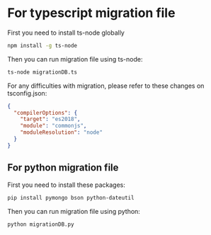 # For typescript migration file

First you need to install ts-node globally

```bash
npm install -g ts-node
```

Then you can run migration file using ts-node:

```bash
ts-node migrationDB.ts
```

For any difficulties with migration, please refer to these changes on tsconfig.json:

```json
{
  "compilerOptions": {
    "target": "es2018",
    "module": "commonjs",
    "moduleResolution": "node"
  }
}
```

## For python migration file

First you need to install these packages:

```bash
pip install pymongo bson python-dateutil
```

Then you can run migration file using python:

```bash
python migrationDB.py
```
